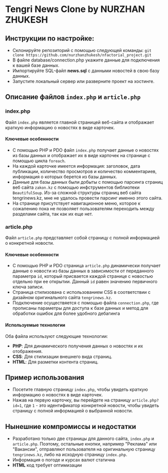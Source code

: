 # Tengri News Clone by NURZHAN ZHUKESH
## Инструкции по настройке:
- Склонируйте репозиторий с помощью следующей команды: `git clone https://github.com/nurzhanzhukesh/nfactorial_project.git`
- В файле database/connection.php укажите данные для подключения к вашей базе данных.
- Импортируйте SQL-файл **news.sql** с данными новостей в свою базу данных.
- Запустите локальный сервер или разверните проект на хостинге.
## Описание файлов `index.php` и `article.php`
### index.php
Файл `index.php` является главной страницей веб-сайта и отображает краткую информацию о новостях в виде карточек.
#### Ключевые особенности
- С помощью PHP и PDO файл `index.php` получает данные о новостях из базы данных и отображает их в виде карточек на странице с помощью цикла `foreach`.
- На каждой карточке имеется информация: заголовок, дата публикации, количество просмотров и количество комментариев, информация о которых берется из базы данных.
- Данные для базы данных были добыты с помощью парсинга страниц веб сайта `zakon.kz` с помощью инфструментов библиотеки `BeautifulSoup`. Из-за сложной структуры страниц веб сайта tengrinews.kz, мне не удалось провести парсинг именно этого сайта.
- На странице присутствует навигационное меню, которое к сожалению пока не позволяет пользователям переходить между разделами сайта, так как их еще нет.
### article.php
Файл `article.php` представляет собой страницу с полной информацией о конкретной новости.
#### Ключевые особенности
- С помощью PHP и PDO страница `article.php` динамически получает данные о новости из базы данных в зависимости от переданного параметра `id`, который присвается каждой странице с новостью отдельно при ее открытии. Данный `id` равен значению первичного ключа записи.
- Страница стилизована с использованием CSS в соответствии с дизайном оригинального сайта `tengrinews.kz`.
- Подключение осуществяется с помощью файла `connection.php`, где прописаны параметры для доступа к базе данных и метод для обработки ошибок для более удобного дебагинга
#### Используемые технологии
Оба файла используют следующие технологии:
- **PHP**: Для динамического получения данных о новостях и их отображения.
- **CSS**: Для стилизации внешнего вида страниц.
- **HTML**: Для разметки контента страниц.
## Пример использования
- Посетите главную страницу `index.php`, чтобы увидеть краткую информацию о новостях в виде карточек.
- Нажав на первую карточку, вы перейдете на страницу `article.php?id=1`, где `1` - это идентификатор конкретной новости, чтобы увидеть страницу с полной информацией о выбранной новости.
## Нынешние компромиссы и недостатки
- Разработано только две страницы для данного сайта, `index.php` и `article.php`. Поэтому, остальные кнопки, например "Реклама" или "Вакансии", отправляют пользователя на оригинальную страницу `tengrinews.kz`, либо на исходную страницу `index.php`.
- Информация о погоде и курсах валют статична
- **HTML** код требует оптимизации
